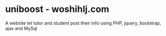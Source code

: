 # uniboost - woshihlj.com
A website let tutor and student post their info using PHP, jquery, bootstrap, ajax and MySql
